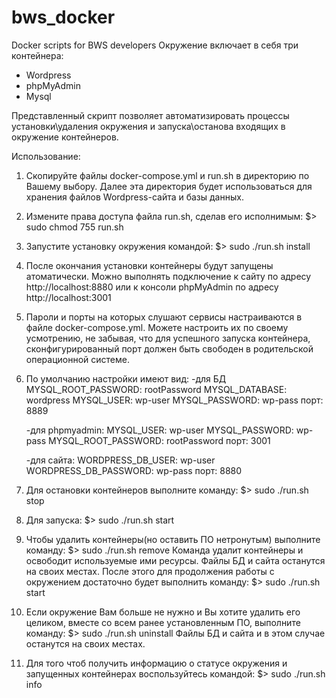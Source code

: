 # bws_docker
Docker scripts for BWS developers
Окружение включает в себя три контейнера:
- Wordpress
- phpMyAdmin
- Mysql

Представленный скрипт позволяет автоматизировать процессы установки\удаления окружения и запуска\останова входящих в окружение контейнеров.

Использование:
1. Скопируйте файлы docker-compose.yml и run.sh  в директорию по Вашему выбору. Далее эта директория будет использоваться для хранения файлов Wordpress-сайта и базы данных.
2. Измените права доступа файла  run.sh, сделав его исполнимым:
	$> sudo chmod 755 run.sh
3. Запустите установку окружения командой:
	$> sudo ./run.sh install
4. После окончания установки контейнеры будут запущены атоматически. Можно выполнять подключение к сайту по адресу http://localhost:8880 или к консоли phpMyAdmin по адресу http://localhost:3001
5. Пароли и порты на которых слушают сервисы настраиваются в файле docker-compose.yml. Можете настроить их по своему усмотрению, не забывая, что для успешного запуска контейнера, сконфигурированный порт должен быть свободен в родительской операционной системе.
6. По умолчанию настройки имеют вид:
	-для БД
	MYSQL_ROOT_PASSWORD: rootPassword
        MYSQL_DATABASE: wordpress
        MYSQL_USER: wp-user
        MYSQL_PASSWORD: wp-pass
        порт: 8889

	-для  phpmyadmin:
	MYSQL_USER: wp-user
        MYSQL_PASSWORD: wp-pass
        MYSQL_ROOT_PASSWORD: rootPassword
    	порт: 3001

	-для сайта:
	WORDPRESS_DB_USER: wp-user
        WORDPRESS_DB_PASSWORD: wp-pass
	порт: 8880
7. Для остановки контейнеров выполните команду:
	$> sudo ./run.sh stop
8. Для запуска:
	$> sudo ./run.sh start
9. Чтобы удалить контейнеры(но оставить ПО нетронутым) выполните команду:
	$> sudo ./run.sh remove
Команда удалит контейнеры и освободит используемые ими ресурсы. Файлы БД и сайта останутся на своих местах. После этого для продолжения работы с окружением достаточно будет выполнить команду: $> sudo ./run.sh start
10. Если окружение Вам больше не нужно и Вы хотите удалить его целиком, вместе со всем ранее установленным ПО, выполните команду:
	$> sudo ./run.sh uninstall
Файлы БД и сайта и в этом случае останутся на своих местах.
11. Для того чтоб получить информацию о статусе окружения и запущенных контейнерах воспользуйтесь командой:
	$> sudo ./run.sh info
